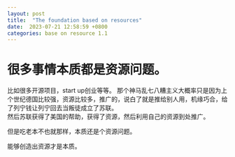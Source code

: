 ```yaml
---
layout: post
title:  "The foundation based on resources"
date:  2023-07-21 12:58:59 +0800
categories: base on resource 1.1
---
```


# 很多事情本质都是资源问题。
比如很多开源项目，start up创业等等。
那个神马乱七八糟主义大概率只是因为上个世纪德国比较强，资源比较多，推广的，说白了就是推给别人用，机缘巧合，给了列宁钱让列宁回去当叛徒成立了苏联。  
然后苏联获得了美国的帮助，获得了资源，然后利用自己的资源到处推广。  

但是吃老本不也就那样，本质还是个资源问题。  

能够创造出资源才是本质。  

